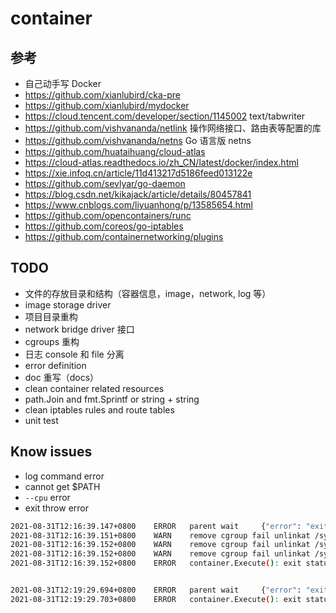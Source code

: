 # container


## 参考
- 自己动手写 Docker
- https://github.com/xianlubird/cka-pre
- https://github.com/xianlubird/mydocker
- https://cloud.tencent.com/developer/section/1145002 text/tabwriter
- https://github.com/vishvananda/netlink 操作网络接口、路由表等配置的库
- https://github.com/vishvananda/netns Go 语言版 netns
- https://github.com/huataihuang/cloud-atlas
- https://cloud-atlas.readthedocs.io/zh_CN/latest/docker/index.html
- https://xie.infoq.cn/article/11d413217d5186feed013122e
- https://github.com/sevlyar/go-daemon
- https://blog.csdn.net/kikajack/article/details/80457841
- https://www.cnblogs.com/liyuanhong/p/13585654.html
- https://github.com/opencontainers/runc
- https://github.com/coreos/go-iptables
- https://github.com/containernetworking/plugins

## TODO
- 文件的存放目录和结构（容器信息，image，network, log 等）
- image storage driver
- 项目目录重构
- network bridge driver 接口
- cgroups 重构
- 日志 console 和 file 分离
- error definition
- doc 重写（docs）
- clean container related resources
- path.Join and fmt.Sprintf or string + string
- clean iptables rules and route tables
- unit test

## Know issues
- log command error
- cannot get $PATH
- `--cpu` error
- exit throw error

```bash
2021-08-31T12:16:39.147+0800    ERROR   parent wait     {"error": "exit status 130"}
2021-08-31T12:16:39.151+0800    WARN    remove cgroup fail unlinkat /sys/fs/cgroup/cpuset/q.container.cgroup/cpuset.memory_spread_slab: operation not permitted
2021-08-31T12:16:39.152+0800    WARN    remove cgroup fail unlinkat /sys/fs/cgroup/memory/q.container.cgroup/memory.kmem.tcp.max_usage_in_bytes: operation not permitted
2021-08-31T12:16:39.152+0800    WARN    remove cgroup fail unlinkat /sys/fs/cgroup/cpu,cpuacct/q.container.cgroup/cpu.rt_period_us: operation not permitted
2021-08-31T12:16:39.152+0800    ERROR   container.Execute(): exit status 130


2021-08-31T12:19:29.694+0800    ERROR   parent wait     {"error": "exit status 130"}
2021-08-31T12:19:29.703+0800    ERROR   container.Execute(): exit status 130
```

